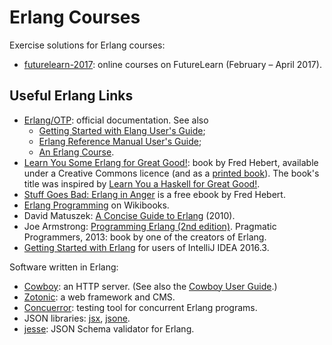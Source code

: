 # Erlang Courses

Exercise solutions for Erlang courses:

* [futurelearn-2017](futurelearn-2017): online courses on FutureLearn (February – April 2017).

## Useful Erlang Links

* [Erlang/OTP](http://erlang.org/doc/index.html): official documentation. See also
  * [Getting Started with Elang User's Guide](http://erlang.org/doc/getting_started/users_guide.html);
  * [Erlang Reference Manual User's Guide](http://erlang.org/doc/reference_manual/users_guide.html);
  * [An Erlang Course](http://www.erlang.org/course).
* [Learn You Some Erlang for Great Good!](http://learnyousomeerlang.com/content): book by Fred Hebert,
  available under a Creative Commons licence (and as a [printed book](https://www.nostarch.com/erlang)).
  The book's title was inspired by [Learn You a Haskell for Great Good!](http://learnyouahaskell.com/).
* [Stuff Goes Bad: Erlang in Anger](http://www.erlang-in-anger.com/) is a free ebook by Fred Hebert.
* [Erlang Programming](https://en.wikibooks.org/wiki/Erlang_Programming) on Wikibooks.
* David Matuszek: [A Concise Guide to Erlang](http://www.cis.upenn.edu/~matuszek/General/ConciseGuides/concise-erlang.html) (2010).
* Joe Armstrong: [Programming Erlang (2nd edition)](https://pragprog.com/book/jaerlang2/programming-erlang). 
  Pragmatic Programmers, 2013: book by one of the creators of Erlang.
* [Getting Started with Erlang](https://www.jetbrains.com/help/idea/2016.3/getting-started-with-erlang.html) for users of IntelliJ IDEA 2016.3.


Software written in Erlang:
* [Cowboy](https://github.com/ninenines/cowboy): an HTTP server. (See also the [Cowboy User Guide](https://ninenines.eu/docs/en/cowboy/2.0/guide/).)
* [Zotonic](https://github.com/zotonic/zotonic): a web framework and CMS.
* [Concuerror](https://github.com/parapluu/Concuerror): testing tool for concurrent Erlang programs.
* JSON libraries: [jsx](https://github.com/talentdeficit/jsx), [jsone](https://github.com/sile/jsone).
* [jesse](https://github.com/for-GET/jesse): JSON Schema validator for Erlang.

